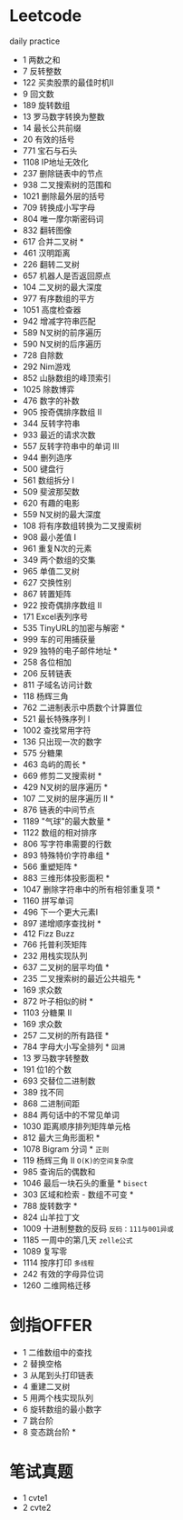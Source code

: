 # Leetcode
 daily practice
- 1 两数之和
- 7 反转整数
- 122 买卖股票的最佳时机II
- 9 回文数
- 189 旋转数组
- 13 罗马数字转换为整数
- 14 最长公共前缀
- 20 有效的括号
- 771 宝石与石头
- 1108 IP地址无效化
- 237 删除链表中的节点
- 938 二叉搜索树的范围和
- 1021 删除最外层的括号
- 709 转换成小写字母
- 804 唯一摩尔斯密码词
- 832 翻转图像
- 617 合并二叉树 *
- 461 汉明距离
- 226 翻转二叉树
- 657 机器人是否返回原点
- 104 二叉树的最大深度
- 977 有序数组的平方
- 1051 高度检查器
- 942 增减字符串匹配
- 589 N叉树的前序遍历
- 590 N叉树的后序遍历
- 728 自除数
- 292 Nim游戏
- 852 山脉数组的峰顶索引
- 1025 除数博弈
- 476 数字的补数
- 905 按奇偶排序数组 II
- 344 反转字符串
- 933 最近的请求次数
- 557 反转字符串中的单词 III
- 944 删列造序
- 500 键盘行
- 561 数组拆分 I
- 509 斐波那契数
- 620 有趣的电影
- 559 N叉树的最大深度
- 108 将有序数组转换为二叉搜索树
- 908 最小差值 I
- 961 重复N次的元素
- 349 两个数组的交集
- 965 单值二叉树
- 627 交换性别
- 867 转置矩阵
- 922 按奇偶排序数组 II
- 171 Excel表列序号
- 535 TinyURL的加密与解密 *
- 999 车的可用捕获量
- 929 独特的电子邮件地址 *
- 258 各位相加
- 206 反转链表
- 811 子域名访问计数
- 118 杨辉三角
- 762 二进制表示中质数个计算置位
- 521 最长特殊序列 I
- 1002 查找常用字符
- 136 只出现一次的数字
- 575 分糖果
- 463 岛屿的周长 *
- 669 修剪二叉搜索树 *
- 429 N叉树的层序遍历 *
- 107 二叉树的层序遍历 II *
- 876 链表的中间节点
- 1189 "气球"的最大数量 *
- 1122 数组的相对排序
- 806 写字符串需要的行数
- 893 特殊特价字符串组 *
- 566 重塑矩阵 * 
- 883 三维形体投影面积 *
- 1047 删除字符串中的所有相邻重复项 *
- 1160 拼写单词
- 496 下一个更大元素I
- 897 递增顺序查找树 *
- 412 Fizz Buzz
- 766 托普利茨矩阵
- 232 用栈实现队列
- 637 二叉树的层平均值 *
- 235 二叉搜索树的最近公共祖先 *
- 169 求众数
- 872 叶子相似的树 *
- 1103 分糖果 II
- 169 求众数
- 257 二叉树的所有路径 *
- 784 字母大小写全排列 * `回溯`
- 13 罗马数字转整数
- 191 位1的个数
- 693 交替位二进制数
- 389 找不同
- 868 二进制间距
- 884 两句话中的不常见单词
- 1030 距离顺序排列矩阵单元格
- 812 最大三角形面积 *
- 1078 Bigram 分词 * `正则`
- 119 杨辉三角 II `O(K)的空间复杂度`
- 985 查询后的偶数和
- 1046 最后一块石头的重量 * `bisect`
- 303 区域和检索 - 数组不可变 *
- 788 旋转数字 *
- 824 山羊拉丁文
- 1009 十进制整数的反码 `反码：111与001异或`
- 1185 一周中的第几天 `zelle公式`
- 1089 复写零 
- 1114 按序打印 `多线程`
- 242 有效的字母异位词
- 1260 二维网格迁移

# 剑指OFFER
- 1 二维数组中的查找
- 2 替换空格
- 3 从尾到头打印链表
- 4 重建二叉树
- 5 用两个栈实现队列
- 6 旋转数组的最小数字
- 7 跳台阶
- 8 变态跳台阶 *

# 笔试真题
- 1 cvte1
- 2 cvte2